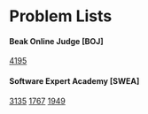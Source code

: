 # Problem Lists

#### Beak Online Judge [BOJ]
[4195](https://www.acmicpc.net/problem/4195)  

#### Software Expert Academy [SWEA]
[3135](https://swexpertacademy.com/main/code/problem/problemDetail.do?contestProbId=AV_6pTXqsXUDFAWS) [1767](https://swexpertacademy.com/main/code/problem/problemDetail.do?contestProbId=AV4suNtaXFEDFAUf&categoryId=AV4suNtaXFEDFAUf&categoryType=CODE) [1949](https://swexpertacademy.com/main/code/problem/problemDetail.do?contestProbId=AV5PoOKKAPIDFAUq&categoryId=AV5PoOKKAPIDFAUq&categoryType=CODE)
